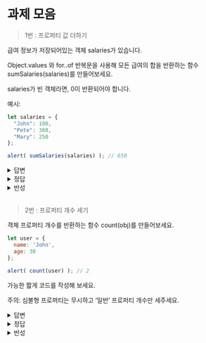 과제 모음
=============

> 1번 : 프로퍼티 값 더하기

급여 정보가 저장되어있는 객체 salaries가 있습니다.

Object.values 와 for..of 반복문을 사용해 모든 급여의 합을 반환하는 함수 sumSalaries(salaries)를 만들어보세요.

salaries가 빈 객체라면, 0이 반환되어야 합니다.

예시:
```javascript
let salaries = {
  "John": 100,
  "Pete": 300,
  "Mary": 250
};

alert( sumSalaries(salaries) ); // 650
```

<details>
<summary>답변</summary>
<div markdown="1">

for of를 쓰라고 했지만 괜히 하기 싫어지는 기분에 내 맘대로 해봤다.

```javascript
let salaries = {
  John: 100,
  Pete: 300,
  Mary: 250
};

function sumSalaries(salaries) {
  return Object.values(salaries).reduce((acc, val) => acc + val, 0);
}

console.log(sumSalaries(salaries));
```
</div>
</details>

<details>
<summary>정답</summary>
<div markdown="1">

```javascript
function sumSalaries(salaries) {

  let sum = 0;
  for (let salary of Object.values(salaries)) {
    sum += salary;
  }

  return sum; // 650
}

let salaries = {
  "John": 100,
  "Pete": 300,
  "Mary": 250
};

alert( sumSalaries(salaries) ); // 650
```

Object.values 와 reduce를 이용해 합을 구할 수도 있습니다.

```javascript
// reduce는 급여 정보가 저장되어있는 배열을 순회해
// 급여의 총합을 만들고
// 그 결과를 반환합니다.
function sumSalaries(salaries) {
  return Object.values(salaries).reduce((a, b) => a + b, 0) // 650
}
```
</div>
</details>

<details>
<summary>반성</summary>
<div markdown="1">
할게 없넹
</div>
</details>

<br>


> 2번 : 프로퍼티 개수 세기

객체 프로퍼티 개수를 반환하는 함수 count(obj)를 만들어보세요.

```javascript
let user = {
  name: 'John',
  age: 30
};

alert( count(user) ); // 2
```

가능한 짧게 코드를 작성해 보세요.

주의: 심볼형 프로퍼티는 무시하고 ‘일반’ 프로퍼티 개수만 세주세요.


<details>
<summary>답변</summary>
<div markdown="1">

```javascript
let user = {
  name: "John",
  age: 30
};

function count(user) {
  return Object.keys(user).length;
}

console.log(count(user)); // 2
```

</div>
</details>

<details>
<summary>정답</summary>
<div markdown="1">

```javascript
function count(obj) {
  return Object.keys(obj).length;
}
```

</div>
</details>

<details>
<summary>반성</summary>
<div markdown="1">
할게 없넹
</div>
</details>
